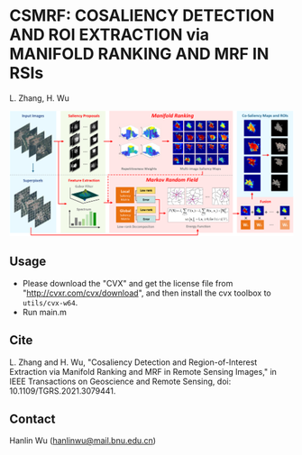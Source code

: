 # CSMRF: COSALIENCY DETECTION AND ROI EXTRACTION via MANIFOLD RANKING AND MRF IN RSIs

L. Zhang, H. Wu

![avatar](img/flowchart.png)

## Usage

- Please download the "CVX" and get the license file from "http://cvxr.com/cvx/download", and then install the cvx toolbox to `utils/cvx-w64`.
- Run main.m

## Cite

L. Zhang and H. Wu, "Cosaliency Detection and Region-of-Interest Extraction via Manifold Ranking and MRF in Remote Sensing Images," in IEEE Transactions on Geoscience and Remote Sensing, doi: 10.1109/TGRS.2021.3079441.

## Contact

Hanlin Wu (hanlinwu@mail.bnu.edu.cn)
